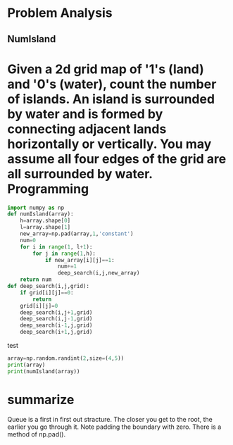 Problem Analysis
=========
NumIsland
-----
Given a 2d grid map of '1's (land) and '0's (water), count the number of islands. An island is surrounded by water and is formed by connecting adjacent lands horizontally or vertically. You may assume all four edges of the grid are all surrounded by water.
Programming
=====
```python
import numpy as np
def numIsland(array):
    h=array.shape[0]
    l=array.shape[1]
    new_array=np.pad(array,1,'constant')
    num=0
    for i in range(1, l+1):
        for j in range(1,h):
            if new_array[i][j]==1:
                num+=1
                deep_search(i,j,new_array)
    return num
def deep_search(i,j,grid):
    if grid[i][j]==0:
        return
    grid[i][j]=0
    deep_search(i,j+1,grid)
    deep_search(i,j-1,grid)
    deep_search(i-1,j,grid)
    deep_search(i+1,j,grid)
```
test
```python
array=np.random.randint(2,size=(4,5))
print(array)
print(numIsland(array))
```
summarize
======
Queue is a first in first out stracture. The closer you get to the root, the earlier you go through it. Note padding the boundary with zero. There is a method of np.pad(). 
